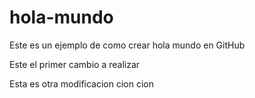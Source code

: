 # hola-mundo
Este es un ejemplo de como crear hola mundo en GitHub

Este el primer cambio a realizar

Esta es otra modificacion cion cion
